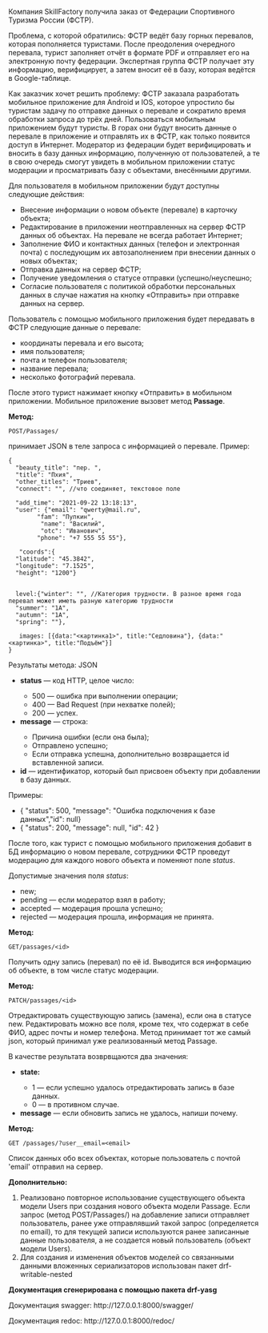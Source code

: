 <p>Компания SkillFactory получила заказ от Федерации Спортивного Туризма России (ФСТР).</p>
<p>Проблема, с которой обратились: ФСТР ведёт базу горных перевалов, которая пополняется туристами. 
После преодоления очередного перевала, турист заполняет отчёт в формате PDF и отправляет его на электронную почту федерации. Экспертная группа ФСТР получает эту информацию, верифицирует, а затем вносит её в базу, которая ведётся в Google-таблице.</p>
<p>Как заказчик хочет решить проблему: ФСТР заказала разработать мобильное приложение для Android и IOS, которое упростило бы туристам задачу по отправке данных о перевале и сократило время обработки запроса до трёх дней. Пользоваться мобильным приложением будут туристы. 
В горах они будут вносить данные о перевале в приложение и отправлять их в ФСТР, как только появится доступ в Интернет. 
Модератор из федерации будет верифицировать и вносить в базу данных информацию, полученную от пользователей, а те в свою очередь смогут увидеть в мобильном приложении статус модерации и просматривать базу с объектами, внесёнными другими.</p>

Для пользователя в мобильном приложении будут доступны следующие действия:
<ul>
    <li>Внесение информации о новом объекте (перевале) в карточку объекта;</li>
    <li>Редактирование в приложении неотправленных на сервер ФСТР данных об объектах. На перевале не всегда работает Интернет;</li>
    <li>Заполнение ФИО и контактных данных (телефон и электронная почта) с последующим их автозаполнением при внесении данных о новых объектах;</li>
    <li>Отправка данных на сервер ФСТР;</li>
    <li>Получение уведомления о статусе отправки (успешно/неуспешно;</li>
    <li>Согласие пользователя с политикой обработки персональных данных в случае нажатия на кнопку «Отправить» при отправке данных на сервер.</li>
</ul>
Пользователь с помощью мобильного приложения будет передавать в ФСТР следующие данные о перевале:
<ul>
    <li>координаты перевала и его высота;</li>
    <li>имя пользователя;</li>
    <li>почта и телефон пользователя;</li>
    <li>название перевала;</li>
    <li>несколько фотографий перевала.</li>
</ul>
После этого турист нажимает кнопку «Отправить» в мобильном приложении. Мобильное приложение вызовет метод <strong>Passage</strong>.

<strong>Метод:</strong>

`POST/Passages/`

принимает JSON в теле запроса с информацией о перевале. Пример:
```commandline
{
  "beauty_title": "пер. ",
  "title": "Пхия",
  "other_titles": "Триев",
  "connect": "", //что соединяет, текстовое поле
 
  "add_time": "2021-09-22 13:18:13",
  "user": {"email": "qwerty@mail.ru", 		
        "fam": "Пупкин",
		 "name": "Василий",
		 "otc": "Иванович",
        "phone": "+7 555 55 55"}, 
 
   "coords":{
  "latitude": "45.3842",
  "longitude": "7.1525",
  "height": "1200"}
 
 
  level:{"winter": "", //Категория трудности. В разное время года перевал может иметь разную категорию трудности
  "summer": "1А",
  "autumn": "1А",
  "spring": ""},
 
   images: [{data:"<картинка1>", title:"Седловина"}, {data:"<картинка>", title:"Подъём"}]
}
```
Результаты метода: JSON
<ul>
    <li><strong>status</strong> — код HTTP, целое число:</li>
    <ul>
        <li>500 — ошибка при выполнении операции;</li>
        <li>400 — Bad Request (при нехватке полей);</li>
        <li>200 — успех.</li>
    </ul>
    <li><strong>message</strong> — строка:</li>
    <ul>
        <li>Причина ошибки (если она была);</li>
        <li>Отправлено успешно;</li>
        <li>Если отправка успешна, дополнительно возвращается id вставленной записи.</li>
    </ul>
    <li><strong>id</strong> — идентификатор, который был присвоен объекту при добавлении в базу данных.</li>
</ul>

Примеры:
<ul>
    <li>{ "status": 500, "message": "Ошибка подключения к базе данных","id": null}</li>
    <li>{ "status": 200, "message": null, "id": 42 }</li>
</ul>

После того, как турист с помощью мобильного приложения добавит в БД информацию о новом перевале, сотрудники ФСТР проведут модерацию для каждого нового объекта и поменяют поле *status*. 

Допустимые значения поля *status*:
<ul>
    <li>new;</li>
    <li>pending — если модератор взял в работу;</li>
    <li>accepted — модерация прошла успешно;</li>
    <li>rejected — модерация прошла, информация не принята.</li>
</ul>

<strong>Метод:</strong>

`GET/passages/<id>`

<p>Получить одну запись (перевал) по её id.
Выводится вся информацию об объекте, в том числе статус модерации.</p>

<strong>Метод:</strong>

`PATCH/passages/<id>`
<p>Отредактировать существующую запись (замена), если она в статусе new.
Редактировать можно все поля, кроме тех, что содержат в себе ФИО, адрес почты и номер телефона. Метод принимает тот же самый json, который принимал уже реализованный метод Passage.</p>
В качестве результата возврвщаются два значения:
<ul>
    <li><strong>state:</strong></li>
    <ul>
        <li>1 — если успешно удалось отредактировать запись в базе данных.</li>
        <li>0 — в противном случае.</li>
    </ul>
    <li><strong>message</strong> — если обновить запись не удалось, напиши почему.</li>
</ul>

<strong>Метод:</strong>

`GET /passages/?user__email=<email>`
<p>Список данных обо всех объектах, которые пользователь с почтой 'email' отправил на сервер.</p>

<strong>Дополнительно:</strong>
<ol>
    <li>Реализовано повторное использование существующего объекта модели Users при создания нового объекта модели Passage. Если запрос (метод POST/Passages/) на добавление записи отправляет пользователь, ранее уже отправлявший такой запрос (определяется по email), то для текущей записи используются ранее записанные данные пользователя, а не создается новый пользователь (объект модели Users).</li>
    <li>Для создания и изменения объектов моделей со связанными данными вложенных сериализаторов использован пакет drf-writable-nested</li>
</ol>

<strong>Документация сгенерирована с помощью пакета drf-yasg</strong>

<p>Документация swagger: http://127.0.0.1:8000/swagger/</p>
Документация redoc: http://127.0.0.1:8000/redoc/
